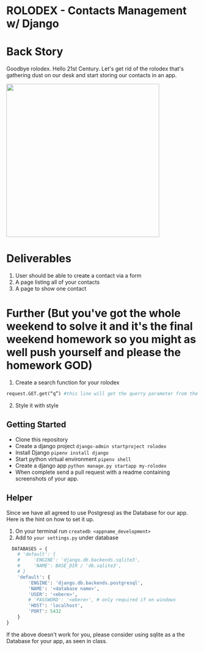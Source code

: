# ROLODEX - Contacts Management w/ Django

# Back Story
Goodbye rolodex. Hello 21st Century.
Let's get rid of the rolodex that's gathering dust on our desk and start storing our contacts in an app.

<img src="https://cdn.mscdirect.com/global/images/ProductImages/7474251-11.jpg" width="400">

# Deliverables
1. User should be able to create a contact via a form
1. A page listing all of your contacts
1. A page to show one contact

# Further (But you've got the whole weekend to solve it and it's the final weekend homework so you might as well push yourself and please the homework GOD)

1. Create a search function for your rolodex
```python
request.GET.get(“q”) #this line will get the querry parameter from the url
```

2. Style it with style

## Getting Started
- Clone this repository
- Create a django project `django-admin startproject rolodex`
- Install Django `pipenv install django`
- Start python virtual environment `pipenv shell`
- Create a django app `python manage.py startapp my-rolodex`
- When complete send a pull request with a readme containing screenshots of your app.

## Helper
Since we have all agreed to use Postgresql as the Database for our app. Here is the hint on how to set it up.
1. On your terminal run `createdb <appname_development>`
2. Add to `your settings.py` under database
```python
  DATABASES = {
    # 'default': {
    #     'ENGINE': 'django.db.backends.sqlite3',
    #     'NAME': BASE_DIR / 'db.sqlite3',
    # }
    'default': {
        'ENGINE': 'django.db.backends.postgresql',
        'NAME': '<database name>',
        'USER': '<ebere>',
        # 'PASSWORD': '<ebere>', # only required if on windows
        'HOST': 'localhost',
        'PORT': 5432
    }
}
```

If the above doesn't work for you, please consider using sqlite as a the Database for your app, as seen in class.



